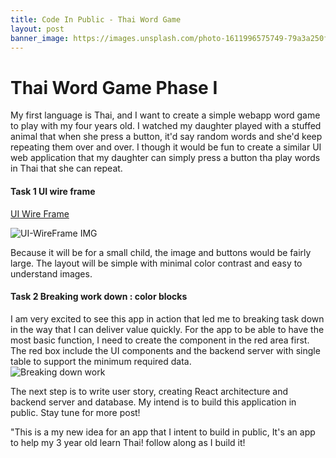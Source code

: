 ```yaml
---
title: Code In Public - Thai Word Game
layout: post
banner_image: https://images.unsplash.com/photo-1611996575749-79a3a250f948?ixlib=rb-4.0.3&ixid=MnwxMjA3fDB8MHxwaG90by1wYWdlfHx8fGVufDB8fHx8&auto=format&fit=crop&w=1770&q=80
---
```


# Thai Word Game Phase I

My first language is Thai, and I want to create a simple webapp word game to play with my four years old. I watched my daughter played with a stuffed animal that when she press a button, it'd say random words and she'd keep repeating them over and over. I though it would be fun to create a similar UI web application that my daughter can simply press a button tha play words in Thai that she can repeat.

#### Task 1 UI wire frame

[UI Wire Frame](https://excalidraw.com/#json=SOM85H-29YGUNFU6atZI6,AfqFty9PlsO5-V41baM6qA)

![UI-WireFrame IMG](../../../asset/ThInitWireFrame.png)

Because it will be for a small child, the image and buttons would be fairly large. The layout will be simple with minimal color contrast and easy to understand images.

#### Task 2 Breaking work down : color blocks

I am very excited to see this app in action that led me to breaking task down in the way that I can deliver value quickly. For the app to be able to have the most basic function, I need to create the component in the red area first. The red box include the UI components and the backend server with single table to support the minimum required data.  
![Breaking down work](../../../asset/ThWorkBreakDown.png)

The next step is to write user story, creating React architecture and backend server and database. My intend is to build this application in public. Stay tune for more post!

"This is a my new idea for an app that I intent to build in public, It's an app to help my 3 year old learn Thai! follow along as I build it!

